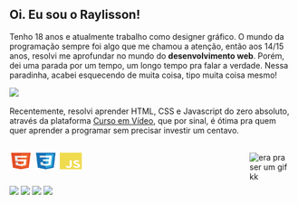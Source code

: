 ## Oi. Eu sou o Raylisson!

Tenho 18 anos e atualmente trabalho como designer gráfico. O mundo da programação sempre foi algo que me chamou a atenção, então aos 14/15 anos, resolvi me aprofundar no mundo do **desenvolvimento web**. Porém, dei uma parada por um tempo, um longo tempo pra falar a verdade. Nessa paradinha, acabei esquecendo de muita coisa, tipo muita coisa mesmo!

<div>
<img height="180em" src="https://github-readme-stats.vercel.app/api?username=raylissoon&show_icons=true&hide=contribs,prs&cache_seconds=86400&theme=algolia"/>
</div>


Recentemente, resolvi aprender HTML, CSS e Javascript do zero absoluto, através da plataforma [Curso em Vídeo](https://www.cursoemvideo.com/), que por sinal, é ótima pra quem quer aprender a programar sem precisar investir um centavo.

<div style="display: inline_block"><br>
  <img align="center" alt="Ray-HTML" height="30" width="40" src="https://raw.githubusercontent.com/devicons/devicon/master/icons/html5/html5-original.svg">
  <img align="center" alt="Ray-CSS" height="30" width="40" src="https://raw.githubusercontent.com/devicons/devicon/master/icons/css3/css3-original.svg">
  <img align="center" alt="Ray-Js" height="30" width="40" src="https://raw.githubusercontent.com/devicons/devicon/master/icons/javascript/javascript-plain.svg">
  <img align="right" alt="era pra ser um gif kk" height="80" width="80" src="https://files.catbox.moe/0wmc2o.jpeg"/>
</div>
  
  ##
 
<div> 
  <a href="https://instagram.com/raylissoon" target="_blank"><img src="https://img.shields.io/badge/-Instagram-%23E4405F?style=for-the-badge&logo=instagram&logoColor=white" target="_blank"></a>
 <a href="https://discord.gg/euraylissoon" target="_blank"><img src="https://img.shields.io/badge/Discord-7289DA?style=for-the-badge&logo=discord&logoColor=white" target="_blank"></a> 
  <a href = "mailto:teste@proton.me"><img src="https://img.shields.io/badge/ProtonMail-8B89CC?style=for-the-badge&logo=protonmail&logoColor=white" target="_blank"></a>
  <a href="https://www.linkedin.com/in/joão-raylisson-47b0832a6" target="_blank"><img src="https://img.shields.io/badge/-LinkedIn-%230077B5?style=for-the-badge&logo=linkedin&logoColor=white" target="_blank"></a> 
  
</div>
